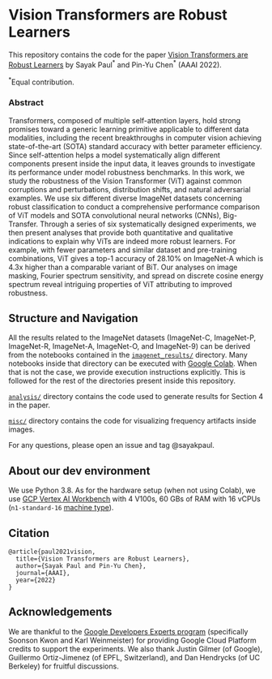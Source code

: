 # Vision Transformers are Robust Learners

This repository contains the code for the paper [Vision Transformers are Robust Learners](https://arxiv.org/abs/2105.07581) by Sayak Paul<sup>\*</sup> and Pin-Yu Chen<sup>\*</sup> (AAAI 2022).

<sup>\*</sup>Equal contribution.

### Abstract

Transformers, composed of multiple self-attention layers, hold strong promises toward a generic learning primitive applicable to different data modalities, including the recent breakthroughs in computer vision achieving state-of-the-art (SOTA) standard accuracy with better parameter efficiency. Since self-attention helps a model systematically align different components present inside the input data, it leaves grounds to investigate its performance under model robustness benchmarks. In this work, we study the robustness of the Vision Transformer (ViT) against common corruptions and perturbations, distribution shifts, and natural adversarial examples. We use six different diverse ImageNet datasets concerning robust classification to conduct a comprehensive performance comparison of ViT models and SOTA convolutional neural networks (CNNs), Big-Transfer. Through a series of six systematically designed experiments, we then present analyses that provide both quantitative and qualitative indications to explain why ViTs are indeed more robust learners. For example, with fewer parameters and similar dataset and pre-training combinations, ViT gives a top-1 accuracy of 28.10% on ImageNet-A which is 4.3x higher than a comparable variant of BiT. Our analyses on image masking, Fourier spectrum sensitivity, and spread on discrete cosine energy spectrum reveal intriguing properties of ViT attributing to improved robustness. 

## Structure and Navigation

All the results related to the ImageNet datasets (ImageNet-C, ImageNet-P, ImageNet-R, ImageNet-A, ImageNet-O, and ImageNet-9) can be derived from the notebooks contained in the [`imagenet_results/`](https://github.com/sayakpaul/robustness-vit/tree/master/imagenet_results) directory. Many notebooks inside that directory can be executed with [Google Colab](https://colab.research.google.com/). When that is not the case, we provide execution instructions explicitly. This is followed for the rest of the directories present inside this repository. 

[`analysis/`](https://github.com/sayakpaul/robustness-vit/tree/master/analysis) directory contains the code used to generate results for Section 4 in the paper. 

[`misc/`](https://github.com/sayakpaul/robustness-vit/tree/master/misc) directory contains the code for visualizing frequency artifacts inside images. 

For any questions, please open an issue and tag @sayakpaul.

## About our dev environment

We use Python 3.8. As for the hardware setup (when not using Colab), we use [GCP Vertex AI Workbench](https://cloud.google.com/vertex-ai-workbench) with
4 V100s, 60 GBs of RAM with 16 vCPUs (`n1-standard-16` [machine type](https://cloud.google.com/compute/docs/machine-types)).

## Citation

```
@article{paul2021vision,
  title={Vision Transformers are Robust Learners},
  author={Sayak Paul and Pin-Yu Chen},
  journal={AAAI},
  year={2022}
}
```

## Acknowledgements

We are thankful to the [Google Developers Experts program](https://developers.google.com/programs/experts/) (specifically Soonson Kwon and Karl Weinmeister) for providing Google Cloud Platform credits to support the experiments. We also thank Justin Gilmer (of Google), Guillermo Ortiz-Jimenez (of EPFL, Switzerland), and Dan Hendrycks (of UC Berkeley) for fruitful discussions.
